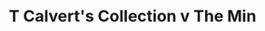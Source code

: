 ---
year: 1990
serialNumber: "0120" 
game: "T Calvert's Collection"
title: "T Calvert's Collection v The Min"
gameLocation: "Littlebredy"
gameDate: "/1990"
shortReport: ""
result: ""
resultType: ""
type: "game"
---